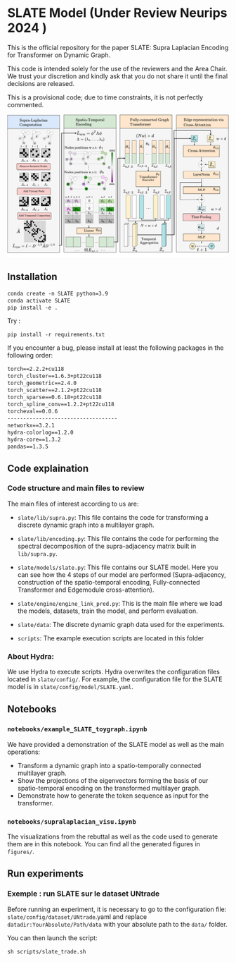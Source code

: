 # SLATE Model (Under Review Neurips 2024 )

This is the official repository for the paper SLATE: Supra Laplacian Encoding for Transformer on Dynamic Graph.

This code is intended solely for the use of the reviewers and the Area Chair. We trust your discretion and kindly ask that you do not share it until the final decisions are released.

This is a provisional code; due to time constraints, it is not perfectly commented.

![tw](https://github.com/ykrmm/SLATE/blob/main/slate_model.png)

## Installation
```
conda create -n SLATE python=3.9
conda activate SLATE
pip install -e .
```
Try : 
```
pip install -r requirements.txt
```
If you encounter a bug, please install at least the following packages in the following order:

```
torch==2.2.2+cu118
torch_cluster==1.6.3+pt22cu118
torch_geometric==2.4.0
torch_scatter==2.1.2+pt22cu118
torch_sparse==0.6.18+pt22cu118
torch_spline_conv==1.2.2+pt22cu118
torcheval==0.0.6
-----------------------------------
networkx==3.2.1
hydra-colorlog==1.2.0
hydra-core==1.3.2
pandas==1.3.5
```


## Code explaination


### Code structure and main files to review
The main files of interest according to us are:

- `slate/lib/supra.py`: This file contains the code for transforming a discrete dynamic graph into a multilayer graph.

- `slate/lib/encoding.py`: This file contains the code for performing the spectral decomposition of the supra-adjacency matrix built in `lib/supra.py`.

- `slate/models/slate.py`: This file contains our SLATE model. Here you can see how the 4 steps of our model are performed (Supra-adjacency, construction of the spatio-temporal encoding, Fully-connected Transformer and Edgemodule cross-attention).

- `slate/engine/engine_link_pred.py`: This is the main file where we load the models, datasets, train the model, and perform evaluation.

- `slate/data`: The discrete dynamic graph data used for the experiments.

- `scripts`: The example execution scripts are located in this folder

### About Hydra: 
We use Hydra to execute scripts. Hydra overwrites the configuration files located in `slate/config/`. For example, the configuration file for the SLATE model is in `slate/config/model/SLATE.yaml`.

## Notebooks

### `notebooks/example_SLATE_toygraph.ipynb`
We have provided a demonstration of the SLATE model as well as the main operations:

- Transform a dynamic graph into a spatio-temporally connected multilayer graph.
- Show the projections of the eigenvectors forming the basis of our spatio-temporal encoding on the transformed multilayer graph.
- Demonstrate how to generate the token sequence as input for the transformer.

### `notebooks/supralaplacian_visu.ipynb`

The visualizations from the rebuttal as well as the code used to generate them are in this notebook. You can find all the generated figures in `figures/`.

## Run experiments 
### Exemple : run SLATE sur le dataset UNtrade

Before running an experiment, it is necessary to go to the configuration file: `slate/config/dataset/UNtrade`.yaml and replace `datadir:YourAbsolute/Path/data` with your absolute path to the `data/` folder.

You can then launch the script:


```
sh scripts/slate_trade.sh 
```